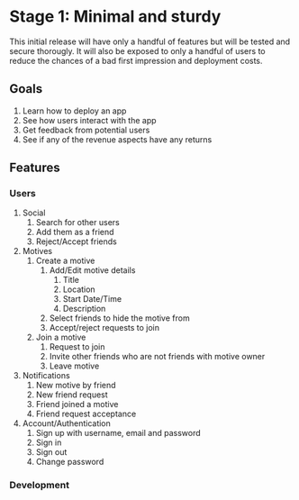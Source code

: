 # Stage 1: Minimal and sturdy 
This initial release will have only a handful of features but will be tested and secure thorougly. It will also be exposed to only a handful of users to reduce the chances of a bad first impression and deployment costs.
## Goals
  1. Learn how to deploy an app
  1. See how users interact with the app
  1. Get feedback from potential users
  1. See if any of the revenue aspects have any returns
## Features
### Users
1. Social
    1. Search for other users
    1. Add them as a friend
    1. Reject/Accept friends
1. Motives
    1. Create a motive
        1. Add/Edit motive details
              1. Title
              1. Location
              1. Start Date/Time
              1. Description
        3. Select friends to hide the motive from
        4. Accept/reject requests to join
    1. Join a motive
        1. Request to join
        1. Invite other friends who are not friends with motive owner
        1. Leave motive    
1. Notifications
    1. New motive by friend
    1. New friend request
    1. Friend joined a motive
    1. Friend request acceptance
1. Account/Authentication
    1. Sign up with username, email and password
    2. Sign in
    3. Sign out
    4. Change password  
### Development


